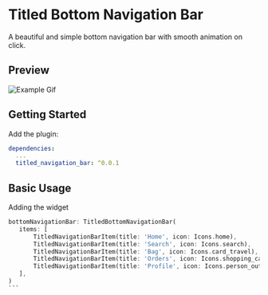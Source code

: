 # Titled Bottom Navigation Bar

A beautiful and simple bottom navigation bar with smooth animation on click.


## Preview

![Example Gif](preview.gif "TitledNavigationBar")

## Getting Started

Add the plugin:

```yaml
dependencies:
  ...
  titled_navigation_bar: ^0.0.1
```

## Basic Usage

Adding the widget

````Dart
bottomNavigationBar: TitledBottomNavigationBar(
   items: [
       TitledNavigationBarItem(title: 'Home', icon: Icons.home),
       TitledNavigationBarItem(title: 'Search', icon: Icons.search),
       TitledNavigationBarItem(title: 'Bag', icon: Icons.card_travel),
       TitledNavigationBarItem(title: 'Orders', icon: Icons.shopping_cart),
       TitledNavigationBarItem(title: 'Profile', icon: Icons.person_outline),
   ],
)
```